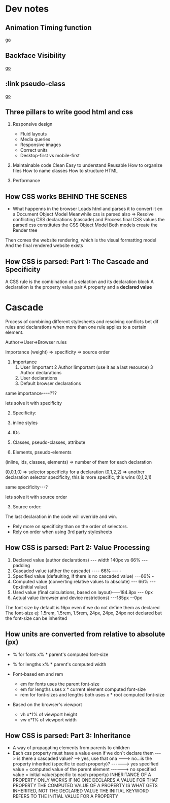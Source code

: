 # Dev notes

## Animation Timing function

[go](https://developer.mozilla.org/en-US/docs/Web/CSS/animation-timing-function)

## Backface Visibility

[go](https://developer.mozilla.org/en-US/docs/Web/CSS/backface-visibility)

## :link pseudo-class

[go](https://developer.mozilla.org/en-US/docs/Web/CSS/:link)

## Three pillars to write good html and css

1. Responsive design
   - Fluid layouts
   - Media queries
   - Responsive images
   - Correct units
   - Desktop-first vs mobile-first
2. Maintainable code
   Clean
   Easy to understand
   Reusable
   How to organize files
   How to name classes
   How to structure HTML

3. Performance

## How CSS works BEHIND THE SCENES

- What happenns in the browser
  Loads html and parses it to convert it en a Document Object Model
  Meanwhile css is parsed also => Resolve conflicting CSS declarations (cascade) and Process final CSS values
  the parsed css constitutes the CSS Object Model
  Both models create the Render tree

Then comes the website rendering, which is the visual formatting model
And the final rendered website exists

## How CSS is parsed: Part 1: The Cascade and Specificity

A CSS rule is the combination of a selaction and its declaration block
A declaration is the property value pair
A property and a <strong>declared value</strong>

# Cascade

Process of combining different stylesheets and resolving conflicts bet dif rules and declarations when more than one rule applies to a certain element.

Author=>User=>Browser rules

Importance (weight) => specificity => source order

1. Importance
   1. User !important
      2 Author !important (use it as a last resource)
      3 Author declarations
   2. User declarations
   3. Default browser declarations

same importance----???

lets solve it with specificity

2. Specificity:

1. inline styles
1. IDs
1. Classes, pseudo-classes, attribute
1. Elements, pseudo-elements

(inline, ids, classes, elements) => number of them for each declaration

(0,0,1,0) => selector specificity for a declaration
(0,1,2,2) => another declaration selector specificity, this is more specific, this wins
(0,1,2,1)

same specificity---?

lets solve it with source order

3. Source order:

The last declaration in the code will override and win.

- Rely more on specificity than on the order of selectors.
- Rely on order when using 3rd party stylesheets

## How CSS is parsed: Part 2: Value Processing

1. Declared value (author declarations) --- width 140px vs 66% --- padding
2. Cascaded value (afther the cascade) ---- 66% --- -
3. Specified value (defaulting, if there is no cascaded value) ---66% -
4. Computed value (converting relative values to absolute) --- 66% --- 0px(initial value)
5. Used value (final calculations, based on layout)----184.8px --- 0px
6. Actual value (browser and device restrictions) ---185px --0px

The font size by default is 16px even if we do not define them as declared
The font-size ej: 1.5rem, 1.5rem, 1.5rem, 24px, 24px, 24px
not declared but the font-size can be inherited

## How units are converted from relative to absolute (px)

- % for fonts x% \* parent's computed font-size
- % for lengths x% \* parent's computed width

- Font-based em and rem

  - em for fonts uses the parent font-size
  - em for lengths uses x \* current element computed font-size
  - rem for font-sizes and lengths both uses x \* root computed font-size

- Based on the browser's viewport
  - vh x\*1% of viewport height
  - vw x\*1% of viewport width

## How CSS is parsed: Part 3: Inheritance

- A way of propagating elements from parents to children
- Each css property must have a value even if we don´t declare them
  ---> is there a cascaded value?
  --> yes, use that ona
  ---> no...is the property inherited (specific to each property)?
  ------> yes specified value = computed value of the parent element
  ------> no specified value = initial value(specific to each property)
  INHERITANCE OF A PROPERTY ONLY WORKS IF NO ONE DECLARES A VALUE FOR THAT PROPERTY
  THE COMPUTED VALUE OF A PROPERTY IS WHAT GETS INHERITED, NOT THE DECLARED VALUE
  THE INITIAL KEYWORD REFERS TO THE INITIAL VALUE FOR A PROPERTY
